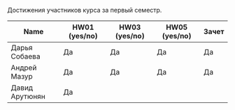 Достижения участников курса за первый семестр.

| Name           | HW01 (yes/no) | HW03 (yes/no) | HW05 (yes/no) | Зачет |
|----------------|---------------|---------------|---------------|-------|
| Дарья Собаева  | Да            | Да            | Да            | Да    |
| Андрей Мазур   | Да            | Да            | Да            | Да    |
| Давид Арутюнян | Да            |               |               |       |